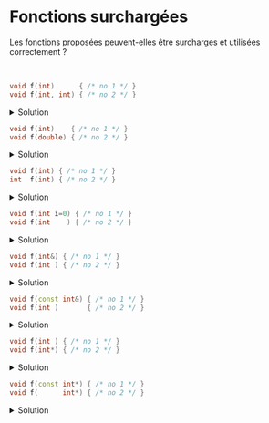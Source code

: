 # Fonctions surchargées

Les fonctions proposées peuvent-elles être surcharges et utilisées correctement ?

<br>

~~~cpp
void f(int)      { /* no 1 */ }
void f(int, int) { /* no 2 */ }
~~~

<details>
<summary>Solution</summary>

**OUI**, le nombre de paramètres est différent<br>

`f(1);    // appel no 1`<br>
`f(1, 2); // appel no 2`

-------------------------------------

</details>


~~~cpp
void f(int)    { /* no 1 */ }
void f(double) { /* no 2 */ }
~~~

<details>
<summary>Solution</summary>

**OUI**, le type des paramètres est différent

`f(1);   // appel no 1`<br>
`f(1.2); // appel no 2`

-------------------------------------

</details>

~~~cpp
void f(int) { /* no 1 */ }
int  f(int) { /* no 2 */ }
~~~

<details>
<summary>Solution</summary>

**NON**, le type de retour est différent mais peut être ignoré<br>
exemple `sin(x);`<br>
=> Les fonctions ne peuvent pas être surchargées.

-------------------------------------

</details>

~~~cpp
void f(int i=0) { /* no 1 */ }
void f(int    ) { /* no 2 */ }
~~~

<details>
<summary>Solution</summary>

**NON**, ces fonctions **ne sont pas** disctinctes.<br>
Si le paramètre effectif renseigne le paramètre formel avec valeur pas défaut, quelle fonction utiliser ?

=> mais le compilateur ne permet pas cette surcharge

-------------------------------------

</details>

~~~cpp
void f(int&) { /* no 1 */ }
void f(int ) { /* no 2 */ }
~~~

<details>
<summary>Solution</summary>

**OUI**, ces fonctions sont disctinctes mais **peuvent poser des problèmes** selon les paramètres utilisés.<br>

~~~cpp
const int CSTE = 2;
int i;

f(CSTE); // ne peut appeler que la no 2
f(2);    // ne peut appeler que la no 2
f(i);    // quelle fonction appeler => AMBIGUITE
~~~

-------------------------------------

</details>


~~~cpp
void f(const int&) { /* no 1 */ }
void f(int )       { /* no 2 */ }
~~~

<details>
<summary>Solution</summary>

**OUI**, ces fonctions sont disctinctes mais **ne peuvent par être utilisées**.<br>

~~~cpp
const int CSTE = 2;
int i;

f(CSTE); // quelle fonction appeler => AMBIGUITE
f(2);    // quelle fonction appeler => AMBIGUITE
f(i);    // quelle fonction appeler => AMBIGUITE
~~~

-------------------------------------

</details>

~~~cpp
void f(int ) { /* no 1 */ }
void f(int*) { /* no 2 */ }
~~~

<details>
<summary>Solution</summary>

**OUI**, ces fonctions sont disctinctes avec des types différents.<br>

~~~cpp
const int CSTE = 2;
int i;

f(CSTE); // ne peut appeler que la no 1
f(2);    // ne peut appeler que la no 1
f(i);    // ne peut appeler que la no 1
f(&i);   // ne peut appeler que la no 2
~~~

-------------------------------------

</details>

~~~cpp
void f(const int*) { /* no 1 */ }
void f(      int*) { /* no 2 */ }
~~~

<details>
<summary>Solution</summary>

**OUI**, ces fonctions sont disctinctes avec des types différents<br>
... mais pas compatibles avec n'importe quel type.<br>

~~~cpp
const int CSTE = 2;
int    i;
double d;

f(&CSTE); // ne peut appeler que la no 1
f(2);     // aucune fonction ne correspond
f(i);     // aucune fonction ne correspond
f(&i);    // ne peut appeler que la no 2
f(&d);    // aucune fonction ne correspond
~~~

-------------------------------------

</details>
